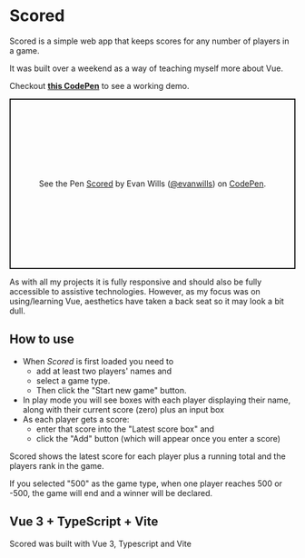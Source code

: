 # Scored

Scored is a simple web app that keeps scores for any number of players in a game.

It was built over a weekend as a way of teaching myself more about Vue.

Checkout __[this CodePen](https://codepen.io/evanwills/pen/BaVGqYB)__ to see a working demo.

<p class="codepen" data-height="300" data-default-tab="html,result" data-slug-hash="BaVGqYB" data-user="evanwills" style="height: 300px; box-sizing: border-box; display: flex; align-items: center; justify-content: center; border: 2px solid; margin: 1em 0; padding: 1em;">
  <span>See the Pen <a href="https://codepen.io/evanwills/pen/BaVGqYB">
  Scored</a> by Evan Wills (<a href="https://codepen.io/evanwills">@evanwills</a>)
  on <a href="https://codepen.io">CodePen</a>.</span>
</p>
<script async src="https://cpwebassets.codepen.io/assets/embed/ei.js"></script>

As with all my projects it is fully responsive and should also be fully accessible to assistive technologies. However, as my focus was on using/learning Vue, aesthetics have taken a back seat so it may look a bit dull.

## How to use

* When _Scored_ is first loaded you need to
  * add at least two players' names and
  * select a game type.
  * Then click the "Start new game" button.
* In play mode you will see boxes with each player displaying their name, along with their current score (zero) plus an input box
* As each player gets a score:
  * enter that score into the "Latest score box" and
  * click the "Add" button (which will appear once you enter a score)

Scored shows the latest score for each player plus a running total and the players rank in the game.

If you selected "500" as the game type, when one player reaches 500 or -500, the game will end and a winner will be declared.

## Vue 3 + TypeScript + Vite

Scored was built with Vue 3, Typescript and Vite

